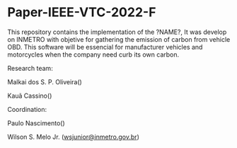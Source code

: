 # Paper-IEEE-VTC-2022-F
This repository contains the implementation of the ?NAME?, It was develop on INMETRO with objetive for gathering the emission of carbon from vehicle OBD. This software will be essencial for manufacturer vehicles and motorcycles when the company need curb its own carbon. 

Research team:

Malkai dos S. P. Oliveira()

Kauã Cassino()

Coordination:

Paulo Nascimento()

Wilson S. Melo Jr. (wsjunior@inmetro.gov.br)
